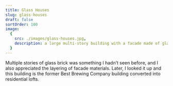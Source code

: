 ```yaml
---
title: Glass Houses
slug: glass-houses
draft: false
sortOrder: 100
image:
  {
    src: ./images/glass-houses.jpg,
    description: a large multi-story building with a facade made of glass bricks sits nestled between a painted brick seafoam green building and an unpainted yellow brick building. Electrical wires crisscross in the foreground,
  }
---
```


Multiple stories of glass brick was something I hadn’t seen before, and I also appreciated the layering of facade materials. Later, I looked it up and this building is the former Best Brewing Company building converted into residential lofts.
